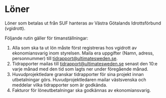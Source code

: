 # Löner

Löner som betalas ut från SUF hanteras av Västra Götalands Idrottsförbund (vgidrott).

Följande rutin gäller för timanställningar:

1. Alla som ska ta ut lön måste först registreras hos vgidrott av ekonomiansvarig inom styrelsen. Maila era uppgifter (Namn, adress, personnummer) till tidrapport@ultimatesweden.se.
2. Tidrapporter  mailas till tidrapport@ultimatesweden.se senast den 10:e varje månad med den tid som lagts ner under föregående månad.
3. Huvudprojektledare granskar tidrapporter för sina projekt innan utbetalningar görs. Huvudprojektledaren mailar 
västsvenska och meddelar vilka tidrapporter som är godkända.
4. Fakturor för löneutbetalningar ska godkännas av ekonomiansvarig. 
